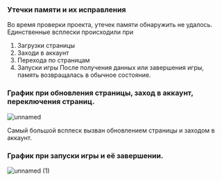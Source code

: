 ### Утечки памяти и их исправления
Во время проверки проекта, утечек памяти обнаружить не удалось.
Единственные всплески происходили при 
  1) Загрузки страницы
  2) Заходи в аккаунт
  3) Перехода по страницам
  4) Запуски игры
После получения данных или завершения игры, память возвращалась в обычное состояние.

### График при обновления страницы, заход в аккаунт, переключения страниц.
![unnamed](https://github.com/Sonyamaster1/Pixel-Bros/assets/63585689/0d1da57e-9e49-4abf-944c-b0e9da77af8d)

Самый большой всплеск вызван обновлением страницы и заходом в аккаунт.

### График при запуски игры и её завершении.
![unnamed (1)](https://github.com/Sonyamaster1/Pixel-Bros/assets/63585689/f7504be8-15ee-439a-b844-c3d61c9293fe)
